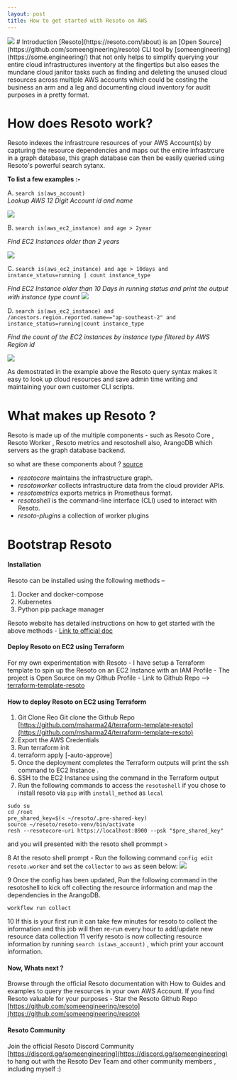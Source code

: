 ```yaml
---
layout: post
title: How to get started with Resoto on AWS
---
```

<img src="{{site.baseurl}}/images/resoto/resoto_cli.png">
# Introduction
[Resoto](https://resoto.com/about) is an [Open Source](https://github.com/someengineering/resoto)  CLI tool by [someengineering](https://some.engineering/)  that not only helps to simplify querying your entire cloud infrastructures inventory at 
the fingertips but also eases the mundane cloud janitor tasks such as finding and deleting the unused cloud resources across multiple AWS accounts which could be costing the business an arm and a leg and documenting cloud inventory for audit purposes in a pretty format.

# How does Resoto work?
Resoto indexes the infrastrcure resources of your AWS Account(s) by capturing the resource dependencies and maps out the entire
infrastrcure in a graph database, this graph database can then be easily queried using Resoto's powerful search sytanx.

**To list a few examples :-**

A. `search is(aws_account)`   
*Lookup AWS 12 Digit Account id and name* 

<img src="{{site.baseurl}}/images/resoto/aws_account.png">

B. `search is(aws_ec2_instance) and age > 2year` 

*Find EC2 Instances older than 2 years* 

<img src="{{site.baseurl}}/images/resoto/ec2_instance_2year.png">

C. `search is(aws_ec2_instance) and age > 10days and instance_status=running | count instance_type`

*Find EC2 Instance older than 10 Days in running status and print the output with instance type count* 
<img src="{{site.baseurl}}/images/resoto/ec2_instance_count.png">

D. `search is(aws_ec2_instance) and /ancestors.region.reported.name=="ap-southeast-2" and instance_status=running|count instance_type`

*Find the count of the EC2 instances by instance type filtered by AWS Region id* 

<img src="{{site.baseurl}}/images/resoto/ec2_instance_by_region.png">


As demostrated in the example above the Resoto query syntax makes it easy to look up cloud resources and save admin time writing and maintaining your own customer CLI scripts.

# What makes up Resoto ?
Resoto is made up of the multiple components - such as Resoto Core , Resoto Worker , Resoto metrics and resotoshell also, ArangoDB which servers as the graph database backend.

so what are these components about ? [source](https://resoto.com/docs/getting-started/install-resoto/pip#installing-resoto) 

 - *resotocore* maintains the infrastructure graph.
 - *resotoworker* collects infrastructure data from the cloud provider APIs.
 - *resotometrics* exports metrics in Prometheus format.
 - *resotoshell* is the command-line interface (CLI) used to interact with Resoto.
 - *resoto-plugins* a collection of worker plugins

# Bootstrap Resoto
#### Installation

Resoto can be installed using the following methods –
1.	Docker and docker-compose
2.	Kubernetes
3.	Python pip package manager 

Resoto website has detailed instructions on how to get started with the above methods - [Link to official doc](https://resoto.com/docs/getting-started/install-resoto) 

#### Deploy Resoto on EC2 using Terraform
For my own experimentation with Resoto - I  have setup a Terraform template to spin up the Resoto on an EC2 Instance with an IAM Profile - The project is Open Source on my Github Profile - Link to Github Repo --> 
[terraform-template-resoto](https://github.com/msharma24/terraform-template-resoto) 

#### How to deploy Resoto on EC2 using Terraform

1. Git Clone Reo Git clone the Github Repo [https://github.com/msharma24/terraform-template-resoto](https://github.com/msharma24/terraform-template-resoto)  
2. Export the AWS Credentials 
3. Run terraform init
4. terraform apply [-auto-approve]
5. Once the deployment completes the Terraform outputs will print the ssh command to EC2 Instance .
6. SSH to the EC2 Instance using the command in the Terraform output
7. Run the following commands to access the `resotoshell` if you chose to install resoto via `pip` with `install_method` as `local`

```
sudo su
cd /root
pre_shared_key=$(< ~/resoto/.pre-shared-key)
source ~/resoto/resoto-venv/bin/activate
resh --resotocore-uri https://localhost:8900 --psk "$pre_shared_key"
```
and you will presented with the resoto shell prommpt `>`

8  At the resoto shell prompt - Run the following command `config edit resoto.worker` and set the `collector` to `aws` as seen below:
<img src="{{site.baseurl}}/images/resoto/resoto_worker_config.png">

9 Once the config has been updated, Run the following command in the resotoshell to kick off collecting the resource information and map the dependencies in the ArangoDB.

`workflow run collect`

10 If this is your first run it can take few minutes for resoto to collect the information and this job will then re-run every hour to add/update new resource data collection
11 verify resoto is now collecting resource information by running `search is(aws_account)` , which print your account information.

#### Now, Whats next ?
Browse through the official Resoto documentation with How to Guides and examples to query the resources in your own AWS Account.
If you find Resoto valuable for your purposes - Star the Resoto Github Repo [https://github.com/someengineering/resoto](https://github.com/someengineering/resoto) 

#### Resoto Community
Join the official Resoto Discord Community [https://discord.gg/someengineering](https://discord.gg/someengineering)  to hang out with the Resoto Dev Team and other community members , including myself :)




